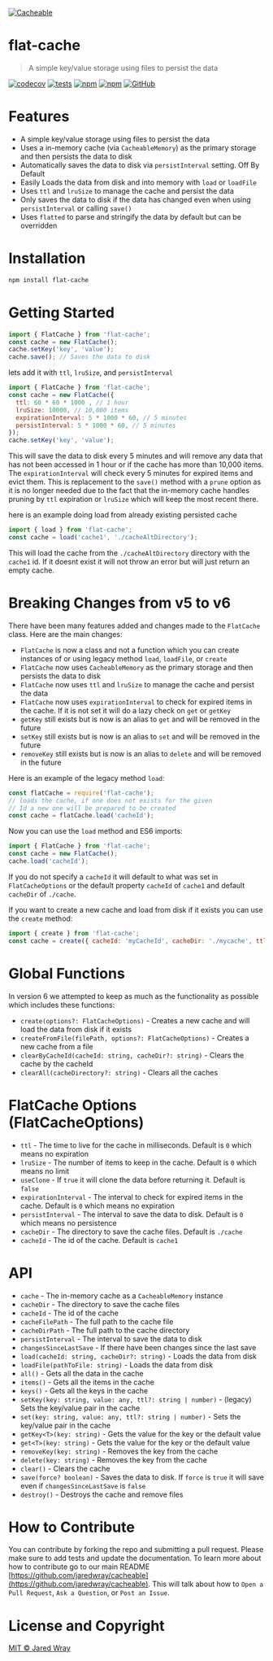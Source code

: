 [<img align="center" src="https://cacheable.org/logo.svg" alt="Cacheable" />](https://github.com/jaredwray/cacheable)

# flat-cache
> A simple key/value storage using files to persist the data

[![codecov](https://codecov.io/gh/jaredwray/cacheable/graph/badge.svg?token=lWZ9OBQ7GM)](https://codecov.io/gh/jaredwray/cacheable)
[![tests](https://github.com/jaredwray/cacheable/actions/workflows/tests.yml/badge.svg)](https://github.com/jaredwray/cacheable/actions/workflows/tests.yml)
[![npm](https://img.shields.io/npm/dm/flat-cache.svg)](https://www.npmjs.com/package/flat-cache)
[![npm](https://img.shields.io/npm/v/flat-cache)](https://www.npmjs.com/package/flat-cache)
[![GitHub](https://img.shields.io/github/license/jaredwray/cacheable)](https://github.com/jaredwray/cacheable/blob/main/LICENSE)

# Features
- A simple key/value storage using files to persist the data
- Uses a in-memory cache (via `CacheableMemory`) as the primary storage and then persists the data to disk
- Automatically saves the data to disk via `persistInterval` setting. Off By Default
- Easily Loads the data from disk and into memory with `load` or `loadFile`
- Uses `ttl` and `lruSize` to manage the cache and persist the data
- Only saves the data to disk if the data has changed even when using `persistInterval` or calling `save()`
- Uses `flatted` to parse and stringify the data by default but can be overridden

# Installation
```bash
npm install flat-cache
```

# Getting Started
```javascript
import { FlatCache } from 'flat-cache';
const cache = new FlatCache();
cache.setKey('key', 'value');
cache.save(); // Saves the data to disk
```

lets add it with `ttl`, `lruSize`, and `persistInterval`
```javascript
import { FlatCache } from 'flat-cache';
const cache = new FlatCache({
  ttl: 60 * 60 * 1000 , // 1 hour
  lruSize: 10000, // 10,000 items
  expirationInterval: 5 * 1000 * 60, // 5 minutes
  persistInterval: 5 * 1000 * 60, // 5 minutes
});
cache.setKey('key', 'value');
```

This will save the data to disk every 5 minutes and will remove any data that has not been accessed in 1 hour or if the cache has more than 10,000 items. The `expirationInterval` will check every 5 minutes for expired items and evict them. This is replacement to the `save()` method with a `prune` option as it is no longer needed due to the fact that the in-memory cache handles pruning by `ttl` expiration or `lruSize` which will keep the most recent there.

here is an example doing load from already existing persisted cache

```javascript
import { load } from 'flat-cache';
const cache = load('cache1', './cacheAltDirectory');
```

This will load the cache from the `./cacheAltDirectory` directory with the `cache1` id. If it doesnt exist it will not throw an error but will just return an empty cache.

# Breaking Changes from v5 to v6

There have been many features added and changes made to the `FlatCache` class. Here are the main changes:
- `FlatCache` is now a class and not a function which you can create instances of or using legacy method `load`, `loadFile`, or `create`
- `FlatCache` now uses `CacheableMemory` as the primary storage and then persists the data to disk
- `FlatCache` now uses `ttl` and `lruSize` to manage the cache and persist the data
- `FlatCache` now uses `expirationInterval` to check for expired items in the cache. If it is not set it will do a lazy check on `get` or `getKey`
- `getKey` still exists but is now is an alias to `get` and will be removed in the future
- `setKey` still exists but is now is an alias to `set` and will be removed in the future
- `removeKey` still exists but is now is an alias to `delete` and will be removed in the future

Here is an example of the legacy method `load`:
```javascript
const flatCache = require('flat-cache');
// loads the cache, if one does not exists for the given
// Id a new one will be prepared to be created
const cache = flatCache.load('cacheId');
```

Now you can use the `load` method and ES6 imports:
```javascript
import { FlatCache } from 'flat-cache';
const cache = new FlatCache();
cache.load('cacheId');
```
If you do not specify a `cacheId` it will default to what was set in `FlatCacheOptions` or the default property `cacheId` of `cache1` and default `cacheDir` of `./cache`.

If you want to create a new cache and load from disk if it exists you can use the `create` method:
```javascript
import { create } from 'flat-cache';
const cache = create({ cacheId: 'myCacheId', cacheDir: './mycache', ttl: 60 * 60 * 1000 });
```

# Global Functions

In version 6 we attempted to keep as much as the functionality as possible which includes these functions:

- `create(options?: FlatCacheOptions)` - Creates a new cache and will load the data from disk if it exists
- `createFromFile(filePath, options?: FlatCacheOptions)` - Creates a new cache from a file
- `clearByCacheId(cacheId: string, cacheDir?: string)` - Clears the cache by the cacheId
- `clearAll(cacheDirectory?: string)` - Clears all the caches


# FlatCache Options (FlatCacheOptions)
- `ttl` - The time to live for the cache in milliseconds. Default is `0` which means no expiration
- `lruSize` - The number of items to keep in the cache. Default is `0` which means no limit
- `useClone` - If `true` it will clone the data before returning it. Default is `false`
- `expirationInterval` - The interval to check for expired items in the cache. Default is `0` which means no expiration
- `persistInterval` - The interval to save the data to disk. Default is `0` which means no persistence
- `cacheDir` - The directory to save the cache files. Default is `./cache`
- `cacheId` - The id of the cache. Default is `cache1`

# API

- `cache` - The in-memory cache as a `CacheableMemory` instance
- `cacheDir` - The directory to save the cache files
- `cacheId` - The id of the cache
- `cacheFilePath` - The full path to the cache file
- `cacheDirPath` - The full path to the cache directory
- `persistInterval` - The interval to save the data to disk
- `changesSinceLastSave` - If there have been changes since the last save
- `load(cacheId: string, cacheDir?: string)` - Loads the data from disk
- `loadFile(pathToFile: string)` - Loads the data from disk
- `all()` - Gets all the data in the cache
- `items()` - Gets all the items in the cache
- `keys()` - Gets all the keys in the cache
- `setKey(key: string, value: any, ttl?: string | number)` - (legacy) Sets the key/value pair in the cache
- `set(key: string, value: any, ttl?: string | number)` - Sets the key/value pair in the cache
- `getKey<T>(key: string)` - Gets the value for the key or the default value
- `get<T>(key: string)` - Gets the value for the key or the default value
- `removeKey(key: string)` - Removes the key from the cache
- `delete(key: string)` - Removes the key from the cache
- `clear()` - Clears the cache
- `save(force? boolean)` - Saves the data to disk. If `force` is `true` it will save even if `changesSinceLastSave` is `false`
- `destroy()` - Destroys the cache and remove files

# How to Contribute

You can contribute by forking the repo and submitting a pull request. Please make sure to add tests and update the documentation. To learn more about how to contribute go to our main README [https://github.com/jaredwray/cacheable](https://github.com/jaredwray/cacheable). This will talk about how to `Open a Pull Request`, `Ask a Question`, or `Post an Issue`.

# License and Copyright
[MIT © Jared Wray](./LICENSE)